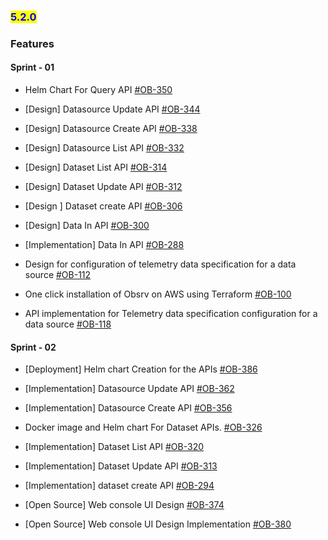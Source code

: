 ### <mark style="color:blue;">5.2.0</mark>



### **Features**

#### **Sprint - 01**
* Helm Chart For Query API [#OB-350](https://project-sunbird.atlassian.net/browse/OB-350)
* [Design] Datasource Update API [#OB-344](https://project-sunbird.atlassian.net/browse/OB-344)
* [Design] Datasource Create API [#OB-338](https://project-sunbird.atlassian.net/browse/OB-338)

* [Design] Datasource List API [#OB-332](https://project-sunbird.atlassian.net/browse/OB-332)

* [Design] Dataset List API [#OB-314](https://project-sunbird.atlassian.net/browse/OB-314)

* [Design] Dataset Update API [#OB-312](https://project-sunbird.atlassian.net/browse/OB-312)

* [Design ] Dataset create API [#OB-306](https://project-sunbird.atlassian.net/browse/OB-306)

* [Design] Data In API [#OB-300](https://project-sunbird.atlassian.net/browse/OB-300)

* [Implementation] Data In API [#OB-288](https://project-sunbird.atlassian.net/browse/OB-288)

* Design for configuration of telemetry data specification for a data source [#OB-112](https://project-sunbird.atlassian.net/browse/OB-112)

* One click installation of Obsrv on AWS using Terraform [#OB-100](https://project-sunbird.atlassian.net/browse/OB-100)

* API implementation for Telemetry data specification configuration for a data source [#OB-118](https://project-sunbird.atlassian.net/browse/OB-118)

#### **Sprint - 02**


* [Deployment] Helm chart Creation for the APIs [#OB-386](https://project-sunbird.atlassian.net/browse/OB-386)

* [Implementation] Datasource Update API [#OB-362](https://project-sunbird.atlassian.net/browse/OB-362)

* [Implementation] Datasource Create API [#OB-356](https://project-sunbird.atlassian.net/browse/OB-356)

* Docker image and Helm chart For Dataset APIs. [#OB-326](https://project-sunbird.atlassian.net/browse/OB-326)

* [Implementation] Dataset List API [#OB-320](https://project-sunbird.atlassian.net/browse/OB-320)

* [Implementation] Dataset Update API [#OB-313](https://project-sunbird.atlassian.net/browse/OB-313)

* [Implementation] dataset create API [#OB-294](https://project-sunbird.atlassian.net/browse/OB-294)

* [Open Source] Web console UI Design [#OB-374](https://project-sunbird.atlassian.net/browse/OB-374)

* [Open Source] Web console UI Design Implementation [#OB-380](https://project-sunbird.atlassian.net/browse/OB-374)



